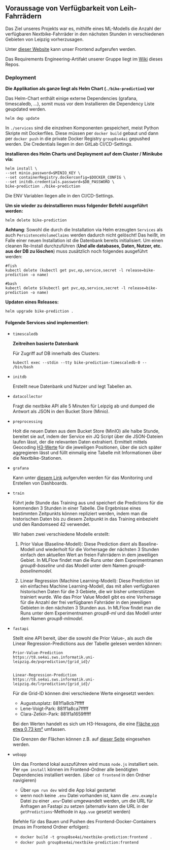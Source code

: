 ## Voraussage von Verfügbarkeit von Leih-Fahrrädern

Das Ziel unseres Projekts war es, mithilfe eines ML-Modells die Anzahl der verfügbaren Nextbike-Fahrräder in den nächsten Stunden in verschiedenen Gebieten von Leipzig vorherzusagen.

Unter [dieser Website](t8.se4ai.sws.informatik.uni-leipzig.de/) kann unser Frontend aufgerufen werden.

Das Requirements Engineering-Artifakt unserer Gruppe liegt im [Wiki](https://git.informatik.uni-leipzig.de/se4ai/se4ai-2022/se4ai-2022-8/-/wikis/Requirements-Engineering) dieses Repos.

### Deployment

**Die Applikation als ganze liegt als Helm Chart (`./bike-prediction`) vor**

Das Helm-Chart enthält einige externe Dependencies (grafana, timescaledb, ...), somit muss vor dem Installieren die Dependency Liste geupdated werden.

```
helm dep update
```

In `./services` sind die einzelnen Komponenten gespeichert, meist Python Skripte mit Dockerfiles. Diese müssen per `docker build` gebaut und dann per `docker push` in die private Docker Registry `group8se4ai` gepushed werden. Die Credentials liegen in den GitLab CI/CD-Settings.

**Installieren des Helm Charts und Deployment auf dem Cluster / Minikube via:**

```
helm install \
--set minio.password=$MINIO_KEY \
--set containerRegistry.dockerconfig=$DOCKER_CONFIG \
--set initdb.credentials.password=$DB_PASSWORD \
bike-prediction ./bike-prediction
```
Die ENV Variablen liegen alle in den CI/CD-Settings.

**Um sie wieder zu deinstallieren muss folgender Befehl ausgeführt werden:**

```
helm delete bike-prediction
```

**Achtung**: Sowohl die durch die Installation via Helm erzeugten `Services` als auch `PersistenceVolumeClaims` werden dadurch nicht gelöscht! Das heißt, im Falle einer neuen Installation ist die Datenbank bereits initialisiert. Um einen cleanen Re-Install durchzuführen (**Und alle databases, Daten, Nutzer, etc. aus der DB zu löschen**) muss zusätzlich noch folgendes ausgeführt werden:

```
#fish
kubectl delete (kubectl get pvc,ep,service,secret -l release=bike-prediction -o name)
```

```
#bash
kubectl delete $(kubectl get pvc,ep,service,secret -l release=bike-prediction -o name)
```

**Updaten eines Releases:**
```
helm upgrade bike-prediction .
```

#### Folgende Services sind implementiert:

- `timescaledb`

    **Zeitreihen basierte Datenbank**

    Für Zugriff auf DB innerhalb des Clusters:
    ```
    kubectl exec --stdin --tty bike-prediction-timescaledb-0 -- /bin/bash
    ```

- `initdb`

    Erstellt neue Datenbank und Nutzer und legt Tabellen an.

- `datacollector`

    Fragt die nextbike API alle 5 Minuten für Leipzig ab und dumped die Antwort als JSON in den Bucket Store (Minio).

- `preprocessing`

    Holt die neuen Daten aus dem Bucket Store (MinIO) alle halbe Stunde, bereitet sie auf, indem der Service ein JQ Script über die JSON-Dateien laufen lässt, der die relevanten Daten extrahiert. Ermittelt mittels Geocoding [H3-Werte](https://h3geo.org/) für die jeweiligen Positionen, über die sich später aggregieren lässt und füllt einmalig eine Tabelle mit Informationen über die Nextbike-Stationen.

- `grafana`

    Kann unter [diesem Link](t8.se4ai.sws.informatik.uni-leipzig.de/grafana) aufgerufen werden für das Monitoring und Erstellen von Dashboards.

- `train`

    Führt jede Stunde das Training aus und speichert die Predictions für die kommenden 3 Stunden in einer Tabelle.
    Die Ergebnisse eines bestimmten Zeitpunkts können repliziert werden, indem man die historischen Daten bis zu diesem Zeitpunkt in das Training einbezieht und den Randomseed 42 verwendet.

    Wir haben zwei verschiedene Modelle erstellt:

    1. Prior Value (Baseline-Modell):
    Diese Prediction dient als Baseline-Modell und wiederholt für die Vorhersage der nächsten 3 Stunden einfach den aktuellen Wert an freien Fahrrädern in dem jeweiligen Gebiet.
    In MLFlow findet man die Runs unter dem Experimentnamen *group8-baseline* und das Modell unter dem Namen *group8-baselinemodel*.

    2. Linear Regression (Machine Learning-Modell):
    Diese Prediction ist ein einfaches Machine Learning-Modell, das mit allen verfügbaren historischen Daten für die 3 Gebiete, die wir bisher unterstützen trainiert wurde. Wie das Prior Value Modell gibt es eine Vorhersage für die Anzahl der frei verfügbaren Fahrräder in den jeweiligen Gebieten in den nächsten 3 Stunden aus.
    In MLFlow findet man die Runs unter dem Experimentnamen *group8-ml* und das Modell unter dem Namen *group8-mlmodel*.


- `fastapi`

    Stellt eine API bereit, über die sowohl die Prior Value-, als auch die Linear Regression-Predictions aus der Tabelle gelesen werden können:


    ```
    Prior-Value-Prediction
    https://t8.se4ai.sws.informatik.uni-leipzig.de/pvprediction/{grid_id}/


    Linear-Regression-Prediction
    https://t8.se4ai.sws.informatik.uni-leipzig.de/lrprediction/{grid_id}/
    ```

    Für die Grid-ID können drei verschiedene Werte eingesetzt werden:

    - Augustusplatz: 881f1a8cb7fffff
    - Lene-Voigt-Park: 881f1a8ca7fffff
    - Clara-Zetkin-Park: 881f1a1659fffff

    Bei den Werten handelt es sich um H3-Hexagons, die eine [Fläche von etwa 0,73 km²](https://h3geo.org/docs/core-library/restable/) umfassen.

    Die Grenzen der Flächen können z.B. auf [dieser Seite](https://wolf-h3-viewer.glitch.me/) eingesehen werden.

- `webapp`

    Um das Frontend lokal auszuführen wird muss `node.js` installiert sein. Per `npm install` können im Frontend-Ordner alle benötigten Dependencies installiert werden. (über `cd frontend` in den Ordner navigieren)
    - Über `npm run dev` wird die App lokal gestartet
    - wenn noch keine `.env` Datei vorhanden ist, kann die `.env.example` Datei zu einer `.env`-Datei umgewandelt werden, um die URL für Anfragen an Fastapi zu setzen (alternativ kann die URL in der `getPredictions`-Methode in `App.vue` gesetzt werden)

    Befehle für das Bauen und Pushen des Frontend-Docker-Containers (muss im Frontend Ordner erfolgen):
    - `docker build -t group8se4ai/nextbike-prediction:frontend .`
    - `docker push group8se4ai/nextbike-prediction:frontend`
